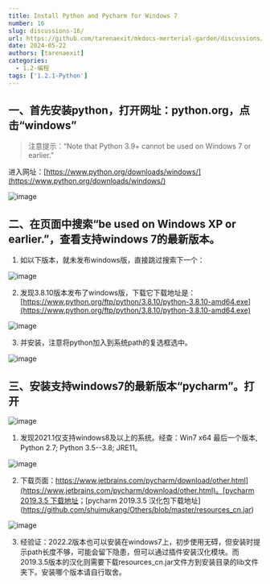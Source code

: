 ```yaml
---
title: Install Python and Pycharm for Windows 7
number: 16
slug: discussions-16/
url: https://github.com/tarenaexit/mkdocs-merterial-garden/discussions/16
date: 2024-05-22
authors: [tarenaexit]
categories: 
  - 1.2-编程
tags: ['1.2.1-Python']
---
```


## 一、首先安装python，打开网址：python.org，点击“windows”
> 注意提示：“Note that Python 3.9+ cannot be used on Windows 7 or earlier.”

进入网址：[https://www.python.org/downloads/windows/](https://www.python.org/downloads/windows/)

 ![image](https://cdn.ccsyue.com/picx-images-hosting/master/2024/05/image.6m3q8lpapw.webp)

## 二、在页面中搜索“be used on Windows XP or earlier.”，查看支持windows 7的最新版本。

1. 如以下版本，就未发布windows版，直接跳过搜索下一个：

![image](https://cdn.ccsyue.com/picx-images-hosting/master/2024/05/image.2ruypn7xem.webp) 

2. 发现3.8.10版本发布了windows版，下载它下载地址是：[https://www.python.org/ftp/python/3.8.10/python-3.8.10-amd64.exe](https://www.python.org/ftp/python/3.8.10/python-3.8.10-amd64.exe)
 
![image](https://cdn.ccsyue.com/picx-images-hosting/master/2024/05/image.4n7ji9kif9.webp)

3. 并安装，注意将python加入到系统path的复选框选中。

![image](https://cdn.ccsyue.com/picx-images-hosting/master/2024/05/image.13llsghxb1.webp)

## 三、安装支持windows7的最新版本“pycharm”。打开
 
![image](https://cdn.ccsyue.com/picx-images-hosting/master/2024/05/image.widx0vwsh.webp)

1. 发现2021.1仅支持windows8及以上的系统。经查：Win7 x64 最后一个版本, Python 2.7; Python 3.5--3.8; JRE11。
 
![image](https://cdn.ccsyue.com/picx-images-hosting/master/2024/05/image.9rj87jkvmi.webp)

2. 下载页面：[https://www.jetbrains.com/pycharm/download/other.html](https://www.jetbrains.com/pycharm/download/other.html)。[pycharm 2019.3.5 下载地址](https://download.jetbrains.com/python/pycharm-community-2019.3.5.exe?_ga=2.157697210.1848525680.1716362965-1210132645.1716362965&_gl=1*xu8jmo*_ga*MTIxMDEzMjY0NS4xNzE2MzYyOTY1*_ga_9J976DJZ68*MTcxNjM2Mjk2NS4xLjEuMTcxNjM2NDc0NC4wLjAuMA..)；[pycharm 2019.3.5 汉化包下载地址](https://github.com/shuimukang/Others/blob/master/resources_cn.jar)
 
![image](https://cdn.ccsyue.com/picx-images-hosting/master/2024/05/image.26lb3ce72g.webp)

3. 经验证：2022.2版本也可以安装在windows7上，初步使用无碍，但安装时提示path长度不够，可能会留下隐患，但可以通过插件安装汉化模块。而2019.3.5版本的汉化则需要下载resources_cn.jar文件方到安装目录的lib文件夹下。安装哪个版本请自行取舍。



<script src="https://giscus.app/client.js"
	data-repo="tarenaexit/mkdocs-merterial-garden"
	data-repo-id="RR_kgDOL4wNPw"
	data-mapping="number"
	data-term="16"
	data-reactions-enabled="1"
	data-emit-metadata="0"
	data-input-position="bottom"
	data-theme="light"
	data-lang="zh-CN"
	crossorigin="anonymous"
	async>
</script>
